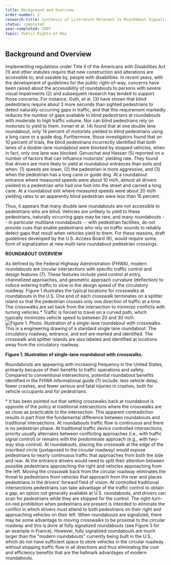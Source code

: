 ```yaml
---
title: Background and Overview
order-number: 2
research-title: Synthesis of Literature Relevant to Roundabout Signalization to Provide Pedestrian Access
status: completed
year-completed: 2007
topic: Public Rights-of-Way
---
```


## Background and Overview

Implementing regulations under Title II of the Americans with Disabilities Act (1) and other statutes require that new construction and alterations are accessible to, and useable by, people with disabilities. In recent years, with the development of guidelines for the public right-of-way, concerns have been raised about the accessibility of roundabouts to persons with severe visual impairments (2) and subsequent research has tended to support those concerns. For instance, Guth, et al. (3) have shown that blind pedestrians require about 3 more seconds than sighted pedestrians to detect naturally occurring gaps in traffic, and that this requirement markedly reduces the number of gaps available to blind pedestrians at roundabouts with moderate to high traffic volume. Nor can blind pedestrians rely on motorists to yield to them. Inman et al. (4) found that at one double lane roundabout, only 14 percent of motorists yielded to blind pedestrians using a long cane or a guide dog. Furthermore, those investigators found that on 10 percent of trials, the blind pedestrians incorrectly identified that both lanes of a double-lane roundabout were blocked by stopped vehicles, when in fact, only one lane was blocked. Geruschat and Hassan (5) reported on a number of factors that can influence motorists' yielding rate. They found that drivers are more likely to yield at roundabout entrances than exits and when: (1) speeds are lower, (2) the pedestrian is more aggressive, and (3) when the pedestrian has a long cane or guide dog. At a roundabout entrance where measured speeds were about 10 mi/h, almost all drivers yielded to a pedestrian who had one foot into the street and carried a long cane. At a roundabout exit where measured speeds were about 20 mi/h yielding rates to an apparently blind pedestrian were less than 15 percent.

Thus, it appears that many double lane roundabouts are not accessible to pedestrians who are blind. Vehicles are unlikely to yield to these pedestrians, naturally occurring gaps may be rare, and many roundabouts -- in particular multilane roundabouts -- with pedestrian facilities, do not provide cues that enable pedestrians who rely on traffic sounds to reliably detect gaps that result when vehicles yield to them. For these reasons, draft guidelines developed by the U.S. Access Board (6), would require some form of signalization at new multi-lane roundabout pedestrian crossings.

**ROUNDABOUT OVERVIEW**

As defined by the Federal Highway Administration (FHWA), modern roundabouts are circular intersections with specific traffic control and design features (7). These features include yield control at entry, channelized approaches, and geometric approach curvature (deflection) to induce entering traffic to slow to the design speed of the circulatory roadway. Figure 1 illustrates the typical locations for crosswalks at roundabouts in the U.S. One end of each crosswalk terminates on a splitter island so that the pedestrian crosses only one direction of traffic at a time. The crosswalks are set back from the intersection to minimize conflicts with turning vehicles.* Traffic is forced to travel on a curved path, which typically minimizes vehicle speed to between 20 and 30 mi/h.\
![Figure 1. Photo.  Illustration of a single-lane roundabout with crosswalks.  This is a engineering drawing of a standard single lane roundabout.  The circulatory roadway, entrance, and exit are marked and identified.  The crosswalk and splitter islands are also labeled and identified at locations away from the circulatory roadway.](https://www.access-board.gov/images/research/rounabout-synthesis/report_clip_image001.gif)

**Figure 1. Illustration of single-lane roundabout with crosswalks.**

Roundabouts are appearing with increasing frequency in the United States, primarily because of their benefits to traffic operations and safety. Compared to conventional intersections, potential roundabout benefits identified in the FHWA informational guide (7) include: less vehicle delay, fewer crashes, and fewer serious and fatal injuries in crashes, both for vehicle occupants and for pedestrians.

* It has been pointed out that setting crosswalks back at roundabout is opposite of the policy at traditional intersections where the crosswalks are as close as practicable to the intersection. This apparent contradiction results in part from the fundamental difference between roundabouts and traditional intersections. At roundabouts traffic flow is continuous and there is no pedestrian phase. At traditional traffic device controlled intersections, priority usually alternates between conflicting approaches (i.e., with traffic signal control) or remains with the predominate approach (e.g., with two-way stop control). At roundabouts, placing the crosswalk at the edge of the inscribed circle (juxtaposed to the circular roadway) would expose pedestrians to nearly continuous traffic that approaches from both the side and rear. At the entrance drivers would need to split their attention between possible pedestrians approaching the right and vehicles approaching from the left. Moving the crosswalk back from the circular roadway eliminates the threat to pedestrians from vehicles that approach from the rear and places pedestrians in the drivers' forward field of vision. At controlled traditional intersections pedestrians can take advantage of the traffic control to obtain a gap, an option not generally available at U.S. roundabouts, and drivers can scan for pedestrians while they are stopped for the control. The right-turn-on-red prohibition when pedestrians are present is intended to eliminate the conflict in which drivers must attend to both pedestrians on their right and approaching vehicles on their left. When roundabouts are signalized, there may be some advantage to moving crosswalks to be proximal to the circular roadway and this is done at fully signalized roundabouts (see Figure 5 for an example in France). However, fully signalized roundabouts are much larger than the "modern roundabouts" currently being built in the U.S., which do not have sufficient space to store vehicles in the circular roadway without stopping traffic flow in all directions and thus eliminating the cost and efficiency benefits that are the hallmark advantages of modern roundabouts.
